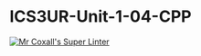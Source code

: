 # ICS3UR-Unit-1-04-CPP

[![Mr Coxall's Super Linter](https://github.com/KaitlynIp64/ICS3UR-Unit-1-04-CPP/workflows/Mr%20Coxall's%20Super%20Linter/badge.svg)](https://github.com/KaitlynIp64/ICS3UR-Unit-1-04-CPP/actions/)
